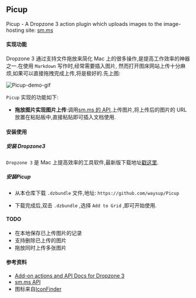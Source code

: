Picup
-----

Picup - A Dropzone 3 action plugin which uploads images to the image-hosting site: [sm.ms](https://sm.ms/)

#### 实现功能
Dropzone 3 通过支持文件拖放来简化 Mac 上的很多操作,是提高工作效率的神器之一.在使用 `Markdown` 写作时,经常需要插入图片, 然而打开图床网站上传十分麻烦,如果可以直接拖拽完成上传,将是极好的.先上图:

![Picup-demo-gif](https://i.loli.net/2018/05/31/5b10158e37853.gif)

`Picup` 实现的功能如下:

- **拖放图片实现图片上传**:调用[sm.ms 的 API](https://sm.ms/doc/),上传图片,将上传后的图片的 URL 放置在粘贴板中,直接粘贴即可插入文档使用.

#### 安装使用

##### 安装 Dropzone3

`Dropzone 3` 是 Mac 上提高效率的工具软件,最新版下载地址[戳这里](https://aptonic.com/dropzone3/latest).

##### 安装Picup

- 从本仓库下载 `.dzbundle` 文件,地址: `https://github.com/waysup/Picup`

- 下载完成后,双击 `.dzbundle` ,选择 `Add to Grid` ,即可开始使用.

#### TODO

- 在本地保存已上传图片的记录
- 支持删除已上传的图片
- 拖放同时上传多张图片

#### 参考资料

- [Add-on actions and API Docs for Dropzone 3](https://github.com/aptonic/dropzone3-actions)
- [sm.ms API](https://sm.ms/doc/)
- 图标来自[IconFinder](https://www.iconfinder.com/icons/314457/inbox_upload_icon#size=512)